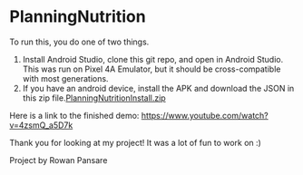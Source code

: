 # PlanningNutrition

To run this, you do one of two things.
1) Install Android Studio, clone this git repo, and open in Android Studio.  This was run on Pixel 4A Emulator, but it should be cross-compatible with most generations.
2) If you have an android device, install the APK and download the JSON in this zip file.[PlanningNutritionInstall.zip](https://github.com/row3boat/PlanningNutrition/files/8748441/PlanningNutritionInstall.zip)

Here is a link to the finished demo: https://www.youtube.com/watch?v=4zsmQ_a5D7k

Thank you for looking at my project!  It was a lot of fun to work on :)

Project by Rowan Pansare

